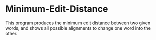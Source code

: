 # Minimum-Edit-Distance
This program produces the minimum edit distance between two given words, and shows all possible alignments to change one word into the other.

